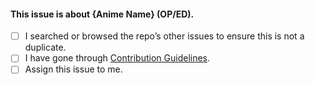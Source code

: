 <!-- This is basic Issue Template which is supposed to be filled by Contributors so that it is for maintainers to check what this issue is exactly. -->

#### This issue is about {Anime Name} (OP/ED).

- [ ] I searched or browsed the repo’s other issues to ensure this is not a duplicate.
- [ ] I have gone through [Contribution Guidelines](https://github.com/Anshuman-Verma/ongaku/blob/master/CONTRIBUTING.md).
- [ ] Assign this issue to me.

